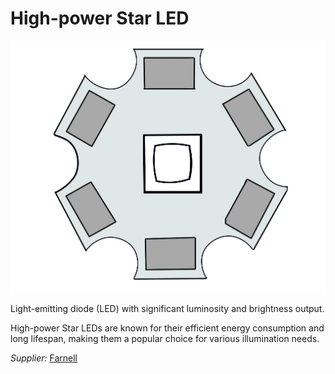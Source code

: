 # High-power Star LED

![](../../images/star-led.jpg)

Light-emitting diode (LED) with significant luminosity and brightness output.

High-power Star LEDs are known for their efficient energy consumption and long lifespan, making them a popular choice for various illumination needs.

_Supplier:_ [Farnell](https://uk.farnell.com/intelligent-led-solutions/ilh-og01-nuwh-sc221-wir200/led-mod-neutral-wht-4000k-270lm/dp/3583050)